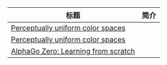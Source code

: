 | 标题                                                         | 简介 |
| ------------------------------------------------------------ | ---- |
| [Perceptually uniform color spaces](https://programmingdesignsystems.com/color/perceptually-uniform-color-spaces/?from=hackcv&hmsr=hackcv.com&utm_medium=hackcv.com&utm_source=hackcv.com) |      |
| [Perceptually uniform color spaces](http://multithreaded.stitchfix.com/blog/2017/10/18/stop-using-word2vec/?from=hackcv&hmsr=hackcv.com&utm_medium=hackcv.com&utm_source=hackcv.com) |      |
| [AlphaGo Zero: Learning from scratch](https://deepmind.com/blog/alphago-zero-learning-scratch/?from=hackcv&hmsr=hackcv.com&utm_medium=hackcv.com&utm_source=hackcv.com) |      |

